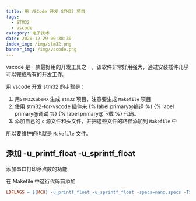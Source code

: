 ```yaml
---
title: 用 VSCode 开发 STM32 项目
tags:
  - STM32
  - vscode
category: 电子技术
date: 2020-12-29 00:38:30
index_img: /img/stm32.png
banner_img: /img/vscode.png
---
```



vscode 是一款最好用的开发工具之一，该软件非常好用强大，通过安装插件几乎可以完成所有的开发工作。

用 vscode 开发 stm32 的步骤是：

1. 用`STM32CubeMX` 生成 `stm32` 项目，注意要生成 `Makefile` 项目
2. 使用 stm32-for-vscode 插件来 {% label primary@编译 %} {% label primary@调试 %} {% label primary@下载 %} 代码。
3. 添加自己的 `c` 源文件和头文件，并把这些文件的路径添加到 `Makefile` 中

所以要维护的也就是 `Makefile` 文件。

## 添加 -u_printf_float -u_sprintf_float

添加串口打印浮点数的功能

在 Makefile 中这行代码前添加

```makefile
LDFLAGS = $(MCU) -u_printf_float -u_sprintf_float -specs=nano.specs -T$(LDSCRIPT) $(LIBDIR) $(LIBS) -Wl,-Map=$(BUILD_DIR)/$(TARGET).map,--cref -Wl,--gc-sections
```
